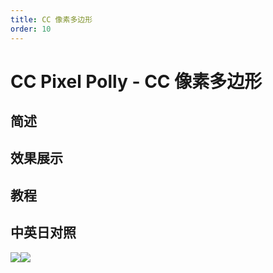 ```yaml
---
title: CC 像素多边形
order: 10
---
```


# CC Pixel Polly - CC 像素多边形

## 简述

## 效果展示

## 教程

## 中英日对照

![](https://mir.yuelili.com/user/AE/effects/AE-Effects-Simulation-CC_Pixel_Polly.png)![](https://mir.yuelili.com/user/AE/effects/AE-Effects-Simulation-CC_Pixel_Polly_cn.png)
